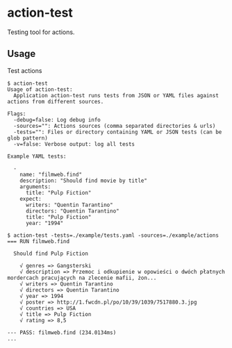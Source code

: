 # action-test

Testing tool for actions.

## Usage

Test actions

	$ action-test
	Usage of action-test:
	  Application action-test runs tests from JSON or YAML files against actions from different sources.

	Flags:
	  -debug=false: Log debug info
	  -sources="": Actions sources (comma separated directories & urls)
	  -tests="": Files or directory containing YAML or JSON tests (can be glob pattern)
	  -v=false: Verbose output: log all tests

	Example YAML tests:

	  -
	    name: "filmweb.find"
	    description: "Should find movie by title"
	    arguments:
	      title: "Pulp Fiction"
	    expect:
	      writers: "Quentin Tarantino"
	      directors: "Quentin Tarantino"
	      title: "Pulp Fiction"
	      year: "1994"

	$ action-test -tests=./example/tests.yaml -sources=./example/actions
	=== RUN filmweb.find

	  Should find Pulp Fiction

	    √ genres => Gangsterski
	    √ description => Przemoc i odkupienie w opowieści o dwóch płatnych mordercach pracujących na zlecenie mafii, żon...
	    √ writers => Quentin Tarantino
	    √ directors => Quentin Tarantino
	    √ year => 1994
	    √ poster => http://1.fwcdn.pl/po/10/39/1039/7517880.3.jpg
	    √ countries => USA
	    √ title => Pulp Fiction
	    √ rating => 8,5

	--- PASS: filmweb.find (234.0134ms)
	...
